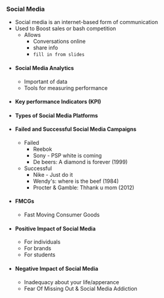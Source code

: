 ### Social Media
- Social media is an internet-based form of communication
- Used to Boost sales or bash competition
	- Allows
		- Conversations online
		- share info
		- `fill in from slides`
- #### Social Media Analytics
	- Important of data
	- Tools for measuring performance
- #### Key performance Indicators (KPI)
- #### Types of Social Media Platforms
- #### Failed and Successful Social Media Campaigns 
	- Failed
		- Reebok
		- Sony - PSP white is coming
		- De beers: A diamond is forever (1999)
	- Successful
		- Nike - Just do it
		- Wendy's: where is the beef (1984)
		- Procter & Gamble: Thhank u mom (2012)
- #### FMCGs 
	- Fast Moving Consumer Goods 
- #### Positive Impact of Social Media
	- For individuals
	- For brands
	- For students
- #### Negative Impact of Social Media 
	- Inadequacy about your life/apperance
	-  Fear Of Missing Out & Social Media Addiction